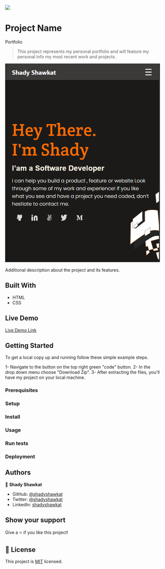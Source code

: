 ![](https://img.shields.io/badge/Microverse-blueviolet)

# Project Name

Portfolio

> This project represents my personal portfolio and will feature my personal info my most recent work and projects.

![screenshot](./app_screenshot.png)

Additional description about the project and its features.

## Built With

- HTML
- CSS

## Live Demo

[Live Demo Link](https://shadyshawkat.github.io/Portfolio/)

## Getting Started

To get a local copy up and running follow these simple example steps.

1- Navigate to the button on the top right green "code" button.
2- In the drop down menu choose "Download Zip".
3- After extracting the files, you'll have my project on your local machine.

### Prerequisites

### Setup

### Install

### Usage

### Run tests

### Deployment

## Authors

👤 **Shady Shawkat**

- GitHub: [@shadyshawkat](https://github.com/ShadyShawkat)
- Twitter: [@shadyshawkat](https://twitter.com/ShadyShawkat3)
- LinkedIn: [shadyshawkat](https://www.linkedin.com/in/shady-shawkat/)

## Show your support

Give a ⭐️ if you like this project!

## 📝 License

This project is [MIT](./MIT.md) licensed.
